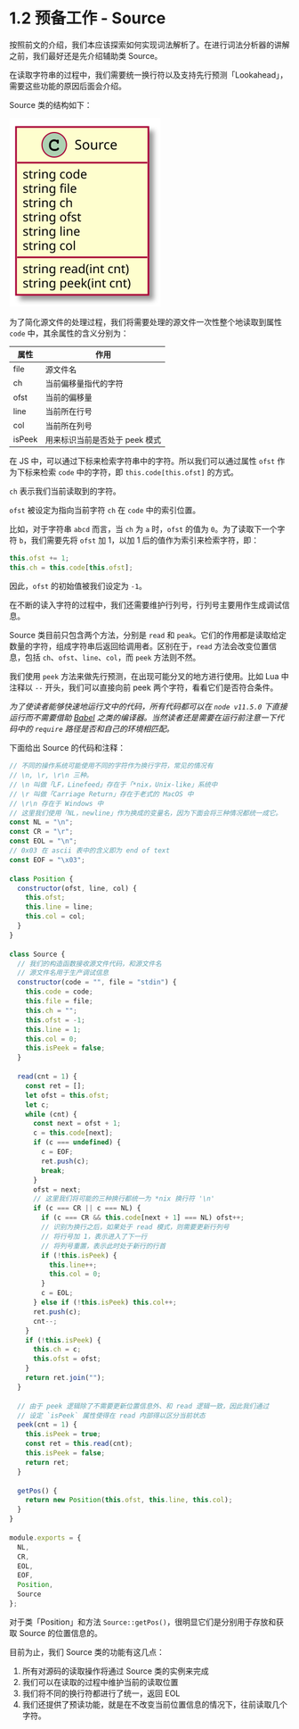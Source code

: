 # 1.2 预备工作 - Source

按照前文的介绍，我们本应该探索如何实现词法解析了。在进行词法分析器的讲解之前，我们最好还是先介绍辅助类 Source。

在读取字符串的过程中，我们需要统一换行符以及支持先行预测「Lookahead」，需要这些功能的原因后面会介绍。

Source 类的结构如下：

![](/images/source.svg)

为了简化源文件的处理过程，我们将需要处理的源文件一次性整个地读取到属性 `code` 中，其余属性的含义分别为：

属性 | 作用
-----|-----
file | 源文件名
ch | 当前偏移量指代的字符
ofst | 当前的偏移量
line | 当前所在行号
col | 当前所在列号
isPeek | 用来标识当前是否处于 peek 模式

在 JS 中，可以通过下标来检索字符串中的字符。所以我们可以通过属性 `ofst` 作为下标来检索 `code` 中的字符，即 `this.code[this.ofst]` 的方式。

`ch` 表示我们当前读取到的字符。 

`ofst` 被设定为指向当前字符 `ch` 在 `code` 中的索引位置。

比如，对于字符串 `abcd` 而言，当 `ch` 为 `a` 时，`ofst` 的值为 `0`。为了读取下一个字符 `b`，我们需要先将 `ofst` 加 1，以加 1 后的值作为索引来检索字符，即：

```js
this.ofst += 1;
this.ch = this.code[this.ofst];
```

因此，`ofst` 的初始值被我们设定为 `-1`。

在不断的读入字符的过程中，我们还需要维护行列号，行列号主要用作生成调试信息。

Source 类目前只包含两个方法，分别是 `read` 和 `peak`。它们的作用都是读取给定数量的字符，组成字符串后返回给调用者。区别在于，`read` 方法会改变位置信息，包括 `ch`、`ofst`、`line`、`col`，而 `peek` 方法则不然。

我们使用 `peek` 方法来做先行预测，在出现可能分叉的地方进行使用。比如 Lua 中注释以 `--` 开头，我们可以直接向前 peek 两个字符，看看它们是否符合条件。

*为了使读者能够快速地运行文中的代码，所有代码都可以在 `node v11.5.0` 下直接运行而不需要借助 [Babel](https://babeljs.io/) 之类的编译器。当然读者还是需要在运行前注意一下代码中的 `require` 路径是否和自己的环境相匹配。*

下面给出 Source 的代码和注释：

```js
// 不同的操作系统可能使用不同的字符作为换行字符，常见的情况有
// \n, \r, \r\n 三种。
// \n 叫做「LF，Linefeed」存在于「*nix，Unix-like」系统中
// \r 叫做「Carriage Return」存在于老式的 MacOS 中
// \r\n 存在于 Windows 中
// 这里我们使用「NL，newline」作为换成的变量名，因为下面会将三种情况都统一成它。
const NL = "\n";
const CR = "\r";
const EOL = "\n";
// 0x03 在 ascii 表中的含义即为 end of text
const EOF = "\x03";

class Position {
  constructor(ofst, line, col) {
    this.ofst;
    this.line = line;
    this.col = col;
  }
}

class Source {
  // 我们的构造函数接收源文件代码，和源文件名
  // 源文件名用于生产调试信息
  constructor(code = "", file = "stdin") {
    this.code = code;
    this.file = file;
    this.ch = "";
    this.ofst = -1;
    this.line = 1;
    this.col = 0;
    this.isPeek = false;
  }

  read(cnt = 1) {
    const ret = [];
    let ofst = this.ofst;
    let c;
    while (cnt) {
      const next = ofst + 1;
      c = this.code[next];
      if (c === undefined) {
        c = EOF;
        ret.push(c);
        break;
      }
      ofst = next;
      // 这里我们将可能的三种换行都统一为 *nix 换行符 '\n'
      if (c === CR || c === NL) {
        if (c === CR && this.code[next + 1] === NL) ofst++;
        // 识别为换行之后，如果处于 read 模式，则需要更新行列号
        // 将行号加 1，表示进入了下一行
        // 将列号重置，表示此时处于新行的行首
        if (!this.isPeek) {
          this.line++;
          this.col = 0;
        }
        c = EOL;
      } else if (!this.isPeek) this.col++;
      ret.push(c);
      cnt--;
    }
    if (!this.isPeek) {
      this.ch = c;
      this.ofst = ofst;
    }
    return ret.join("");
  }

  // 由于 peek 逻辑除了不需要更新位置信息外、和 read 逻辑一致，因此我们通过
  // 设定 `isPeek` 属性使得在 read 内部得以区分当前状态
  peek(cnt = 1) {
    this.isPeek = true;
    const ret = this.read(cnt);
    this.isPeek = false;
    return ret;
  }

  getPos() {
    return new Position(this.ofst, this.line, this.col);
  }
}

module.exports = {
  NL,
  CR,
  EOL,
  EOF,
  Position,
  Source
};
```

对于类「Position」和方法 `Source::getPos()`，很明显它们是分别用于存放和获取 Source 的位置信息的。

目前为止，我们 Source 类的功能有这几点：

1. 所有对源码的读取操作将通过 Source 类的实例来完成
2. 我们可以在读取的过程中维护当前的读取位置
3. 我们将不同的换行符都进行了统一，返回 EOL
4. 我们还提供了预读功能，就是在不改变当前位置信息的情况下，往前读取几个字符。
